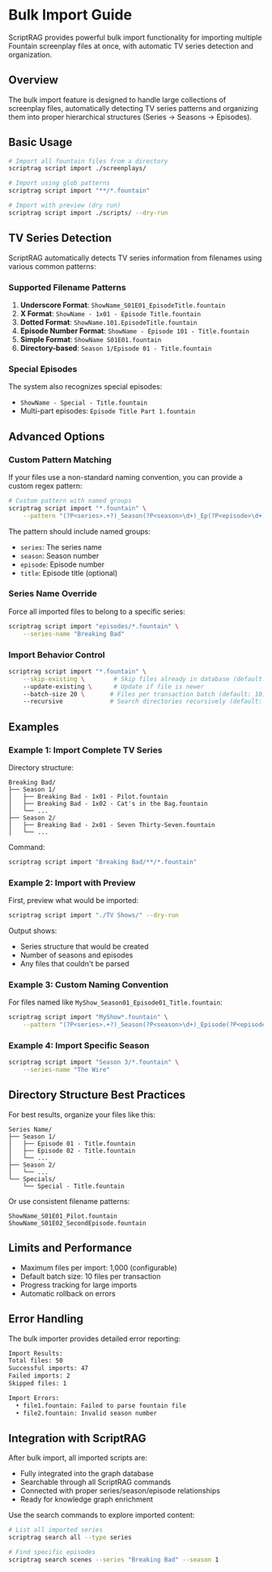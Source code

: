 # Bulk Import Guide

ScriptRAG provides powerful bulk import functionality for importing multiple Fountain
screenplay files at once, with automatic TV series detection and organization.

## Overview

The bulk import feature is designed to handle large collections of screenplay files,
automatically detecting TV series patterns and organizing them into proper hierarchical
structures (Series → Seasons → Episodes).

## Basic Usage

```bash
# Import all fountain files from a directory
scriptrag script import ./screenplays/

# Import using glob patterns
scriptrag script import "**/*.fountain"

# Import with preview (dry run)
scriptrag script import ./scripts/ --dry-run
```

## TV Series Detection

ScriptRAG automatically detects TV series information from filenames using various common patterns:

### Supported Filename Patterns

1. **Underscore Format**: `ShowName_S01E01_EpisodeTitle.fountain`
2. **X Format**: `ShowName - 1x01 - Episode Title.fountain`
3. **Dotted Format**: `ShowName.101.EpisodeTitle.fountain`
4. **Episode Number Format**: `ShowName - Episode 101 - Title.fountain`
5. **Simple Format**: `ShowName S01E01.fountain`
6. **Directory-based**: `Season 1/Episode 01 - Title.fountain`

### Special Episodes

The system also recognizes special episodes:

- `ShowName - Special - Title.fountain`
- Multi-part episodes: `Episode Title Part 1.fountain`

## Advanced Options

### Custom Pattern Matching

If your files use a non-standard naming convention, you can provide a custom regex pattern:

```bash
# Custom pattern with named groups
scriptrag script import "*.fountain" \
    --pattern "(?P<series>.+?)_Season(?P<season>\d+)_Ep(?P<episode>\d+)"
```

The pattern should include named groups:

- `series`: The series name
- `season`: Season number
- `episode`: Episode number
- `title`: Episode title (optional)

### Series Name Override

Force all imported files to belong to a specific series:

```bash
scriptrag script import "episodes/*.fountain" \
    --series-name "Breaking Bad"
```

### Import Behavior Control

```bash
scriptrag script import "*.fountain" \
    --skip-existing \        # Skip files already in database (default: true)
    --update-existing \      # Update if file is newer
    --batch-size 20 \       # Files per transaction batch (default: 10)
    --recursive             # Search directories recursively (default: true)
```

## Examples

### Example 1: Import Complete TV Series

Directory structure:

```text
Breaking Bad/
├── Season 1/
│   ├── Breaking Bad - 1x01 - Pilot.fountain
│   ├── Breaking Bad - 1x02 - Cat's in the Bag.fountain
│   └── ...
├── Season 2/
│   ├── Breaking Bad - 2x01 - Seven Thirty-Seven.fountain
│   └── ...
```

Command:

```bash
scriptrag script import "Breaking Bad/**/*.fountain"
```

### Example 2: Import with Preview

First, preview what would be imported:

```bash
scriptrag script import "./TV Shows/" --dry-run
```

Output shows:

- Series structure that would be created
- Number of seasons and episodes
- Any files that couldn't be parsed

### Example 3: Custom Naming Convention

For files named like `MyShow_Season01_Episode01_Title.fountain`:

```bash
scriptrag script import "MyShow*.fountain" \
    --pattern "(?P<series>.+?)_Season(?P<season>\d+)_Episode(?P<episode>\d+)_(?P<title>.+)"
```

### Example 4: Import Specific Season

```bash
scriptrag script import "Season 3/*.fountain" \
    --series-name "The Wire"
```

## Directory Structure Best Practices

For best results, organize your files like this:

```text
Series Name/
├── Season 1/
│   ├── Episode 01 - Title.fountain
│   ├── Episode 02 - Title.fountain
│   └── ...
├── Season 2/
│   └── ...
└── Specials/
    └── Special - Title.fountain
```

Or use consistent filename patterns:

```text
ShowName_S01E01_Pilot.fountain
ShowName_S01E02_SecondEpisode.fountain
```

## Limits and Performance

- Maximum files per import: 1,000 (configurable)
- Default batch size: 10 files per transaction
- Progress tracking for large imports
- Automatic rollback on errors

## Error Handling

The bulk importer provides detailed error reporting:

```bash
Import Results:
Total files: 50
Successful imports: 47
Failed imports: 2
Skipped files: 1

Import Errors:
  • file1.fountain: Failed to parse fountain file
  • file2.fountain: Invalid season number
```

## Integration with ScriptRAG

After bulk import, all imported scripts are:

- Fully integrated into the graph database
- Searchable through all ScriptRAG commands
- Connected with proper series/season/episode relationships
- Ready for knowledge graph enrichment

Use the search commands to explore imported content:

```bash
# List all imported series
scriptrag search all --type series

# Find specific episodes
scriptrag search scenes --series "Breaking Bad" --season 1
```
